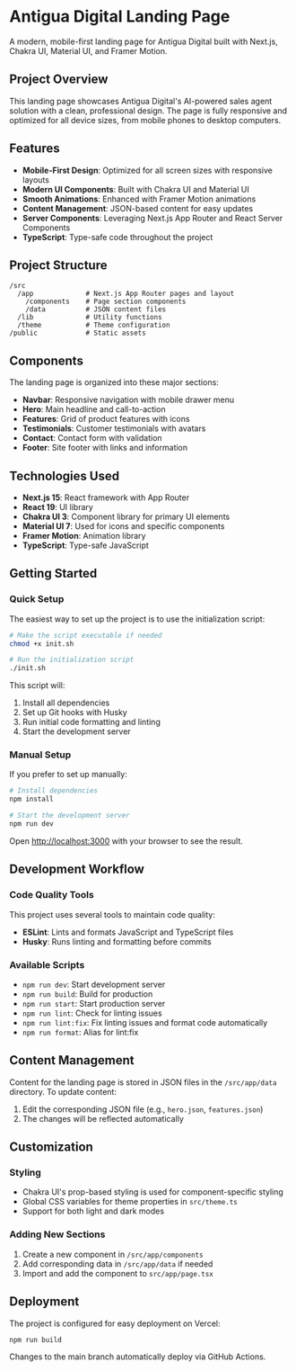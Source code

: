 # Antigua Digital Landing Page

A modern, mobile-first landing page for Antigua Digital built with Next.js, Chakra UI, Material UI, and Framer Motion.

## Project Overview

This landing page showcases Antigua Digital's AI-powered sales agent solution with a clean, professional design. The page is fully responsive and optimized for all device sizes, from mobile phones to desktop computers.

## Features

- **Mobile-First Design**: Optimized for all screen sizes with responsive layouts
- **Modern UI Components**: Built with Chakra UI and Material UI
- **Smooth Animations**: Enhanced with Framer Motion animations
- **Content Management**: JSON-based content for easy updates
- **Server Components**: Leveraging Next.js App Router and React Server Components
- **TypeScript**: Type-safe code throughout the project

## Project Structure

```
/src
  /app             # Next.js App Router pages and layout
    /components    # Page section components
    /data          # JSON content files
  /lib             # Utility functions
  /theme           # Theme configuration
/public            # Static assets
```

## Components

The landing page is organized into these major sections:

- **Navbar**: Responsive navigation with mobile drawer menu
- **Hero**: Main headline and call-to-action
- **Features**: Grid of product features with icons
- **Testimonials**: Customer testimonials with avatars
- **Contact**: Contact form with validation
- **Footer**: Site footer with links and information

## Technologies Used

- **Next.js 15**: React framework with App Router
- **React 19**: UI library
- **Chakra UI 3**: Component library for primary UI elements
- **Material UI 7**: Used for icons and specific components
- **Framer Motion**: Animation library
- **TypeScript**: Type-safe JavaScript

## Getting Started

### Quick Setup

The easiest way to set up the project is to use the initialization script:

```bash
# Make the script executable if needed
chmod +x init.sh

# Run the initialization script
./init.sh
```

This script will:
1. Install all dependencies
2. Set up Git hooks with Husky
3. Run initial code formatting and linting
4. Start the development server

### Manual Setup

If you prefer to set up manually:

```bash
# Install dependencies
npm install

# Start the development server
npm run dev
```

Open [http://localhost:3000](http://localhost:3000) with your browser to see the result.

## Development Workflow

### Code Quality Tools

This project uses several tools to maintain code quality:

- **ESLint**: Lints and formats JavaScript and TypeScript files
- **Husky**: Runs linting and formatting before commits

### Available Scripts

- `npm run dev`: Start development server
- `npm run build`: Build for production
- `npm run start`: Start production server
- `npm run lint`: Check for linting issues
- `npm run lint:fix`: Fix linting issues and format code automatically
- `npm run format`: Alias for lint:fix

## Content Management

Content for the landing page is stored in JSON files in the `/src/app/data` directory. To update content:

1. Edit the corresponding JSON file (e.g., `hero.json`, `features.json`)
2. The changes will be reflected automatically

## Customization

### Styling

- Chakra UI's prop-based styling is used for component-specific styling
- Global CSS variables for theme properties in `src/theme.ts`
- Support for both light and dark modes

### Adding New Sections

1. Create a new component in `/src/app/components`
2. Add corresponding data in `/src/app/data` if needed
3. Import and add the component to `src/app/page.tsx`

## Deployment

The project is configured for easy deployment on Vercel:

```bash
npm run build
```

Changes to the main branch automatically deploy via GitHub Actions.
